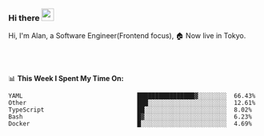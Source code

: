 ### Hi there <img src="https://media.giphy.com/media/hvRJCLFzcasrR4ia7z/giphy.gif" width="25px">

<!-- ![visitors](https://visitor-badge.glitch.me/badge?page_id=dislfyer.dislfyer) -->

Hi, I'm Alan, a Software Engineer(Frontend focus), 🏠 Now live in Tokyo.

<br/>
<br/>

📊 **This Week I Spent My Time On:**


<!--START_SECTION:waka-->

```text
YAML                                ████████████████▓░░░░░░░░  66.43%
Other                               ███░░░░░░░░░░░░░░░░░░░░░░  12.61%
TypeScript                          ██░░░░░░░░░░░░░░░░░░░░░░░  8.02%
Bash                                █▓░░░░░░░░░░░░░░░░░░░░░░░  6.23%
Docker                              █░░░░░░░░░░░░░░░░░░░░░░░░  4.69%
```

<!--END_SECTION:waka-->

<!--
**About Me:**
 -->
